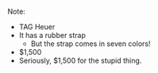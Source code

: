 
Note:
+ TAG Heuer
+ It has a rubber strap
    + But the strap comes in seven colors!
+ $1,500
+ Seriously, $1,500 for the stupid thing.